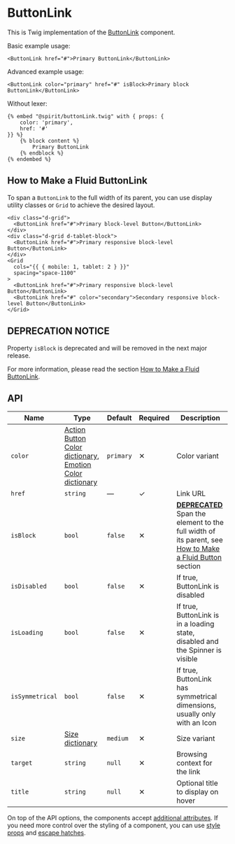 # ButtonLink

This is Twig implementation of the [ButtonLink][button] component.

Basic example usage:

```twig
<ButtonLink href="#">Primary ButtonLink</ButtonLink>
```

Advanced example usage:

```twig
<ButtonLink color="primary" href="#" isBlock>Primary block ButtonLink</ButtonLink>
```

Without lexer:

```twig
{% embed "@spirit/buttonLink.twig" with { props: {
    color: 'primary',
    href: '#'
}} %}
    {% block content %}
        Primary ButtonLink
    {% endblock %}
{% endembed %}
```

## How to Make a Fluid ButtonLink

To span a `ButtonLink` to the full width of its parent, you can use display utility classes or `Grid` to achieve the desired layout.

```twig
<div class="d-grid">
  <ButtonLink href="#">Primary block-level Button</ButtonLink>
</div>
<div class="d-grid d-tablet-block">
  <ButtonLink href="#">Primary responsive block-level Button</ButtonLink>
</div>
<Grid
  cols="{{ { mobile: 1, tablet: 2 } }}"
  spacing="space-1100"
>
  <ButtonLink href="#">Primary responsive block-level Button</ButtonLink>
  <ButtonLink href="#" color="secondary">Secondary responsive block-level Button</ButtonLink>
</Grid>
```

## DEPRECATION NOTICE

Property `isBlock` is deprecated and will be removed in the next major release.

For more information, please read the section [How to Make a Fluid ButtonLink](#how-to-make-a-fluid-buttonlink).

## API

| Name            | Type                                                                                             | Default   | Required | Description                                                                                                                                                       |
| --------------- | ------------------------------------------------------------------------------------------------ | --------- | -------- | ----------------------------------------------------------------------------------------------------------------------------------------------------------------- |
| `color`         | [Action Button Color dictionary][dictionary-color], [Emotion Color dictionary][dictionary-color] | `primary` | ✕        | Color variant                                                                                                                                                     |
| `href`          | `string`                                                                                         | —         | ✓        | Link URL                                                                                                                                                          |
| `isBlock`       | `bool`                                                                                           | `false`   | ✕        | [**DEPRECATED**](#deprecation-notice) Span the element to the full width of its parent, see [How to Make a Fluid Button](#how-to-make-a-fluid-buttonlink) section |
| `isDisabled`    | `bool`                                                                                           | `false`   | ✕        | If true, ButtonLink is disabled                                                                                                                                   |
| `isLoading`     | `bool`                                                                                           | `false`   | ✕        | If true, ButtonLink is in a loading state, disabled and the Spinner is visible                                                                                    |
| `isSymmetrical` | `bool`                                                                                           | `false`   | ✕        | If true, ButtonLink has symmetrical dimensions, usually only with an Icon                                                                                         |
| `size`          | [Size dictionary][dictionary-size]                                                               | `medium`  | ✕        | Size variant                                                                                                                                                      |
| `target`        | `string`                                                                                         | `null`    | ✕        | Browsing context for the link                                                                                                                                     |
| `title`         | `string`                                                                                         | `null`    | ✕        | Optional title to display on hover                                                                                                                                |

On top of the API options, the components accept [additional attributes][readme-additional-attributes].
If you need more control over the styling of a component, you can use [style props][readme-style-props]
and [escape hatches][readme-escape-hatches].

[button]: https://github.com/lmc-eu/spirit-design-system/tree/main/packages/web/src/scss/components/Button
[dictionary-color]: https://github.com/lmc-eu/spirit-design-system/tree/main/docs/DICTIONARIES.md#color
[dictionary-size]: https://github.com/lmc-eu/spirit-design-system/tree/main/docs/DICTIONARIES.md#size
[readme-additional-attributes]: https://github.com/lmc-eu/spirit-design-system/blob/main/packages/web-twig/README.md#additional-attributes
[readme-escape-hatches]: https://github.com/lmc-eu/spirit-design-system/blob/main/packages/web-twig/README.md#escape-hatches
[readme-style-props]: https://github.com/lmc-eu/spirit-design-system/blob/main/packages/web-twig/README.md#style-props
